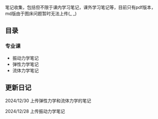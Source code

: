 笔记收集，包括但不限于课内学习笔记，课外学习笔记等，目前只有pdf版本，md版由于图床问题暂时无法上传(_ _)

## 目录

### 专业课
- 振动力学笔记
- 弹性力学笔记
- 流体力学笔记

## 更新日记
2024/12/30 上传弹性力学和流体力学的笔记

2024/12/28 上传振动力学笔记
